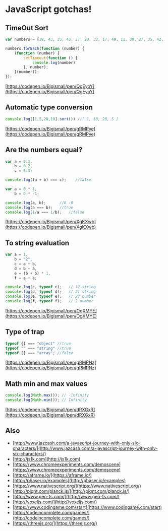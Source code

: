 # JavaScript gotchas!

## TimeOut Sort

```js
var numbers = [38, 43, 33, 43, 27, 20, 33, 17, 49, 11, 30, 27, 35, 42, 14, 32, 44, 44, 16, 44];

numbers.forEach(function (number) {
    (function (number) {
        setTimeout(function () {
            console.log(number)
        }, number);
    }(number));
});
```

[https://codepen.io/Bigismall/pen/QgEyoY](https://codepen.io/Bigismall/pen/QgEyoY)

## Automatic type conversion

```js
console.log([1,5,20,10].sort()) //[ 1, 10, 20, 5 ]
```

[https://codepen.io/Bigismall/pen/gRMPye](https://codepen.io/Bigismall/pen/gRMPye)

## Are the numbers equal?

```js
var a = 0.1,
    b = 0.2,
    c = 0.3;

console.log((a + b) === c);    //false
```

```js
var a = 0 * 1,
    b = 0 * -1;

console.log(a, b);      //0 -0
console.log(a === b);   //true
console.log(1/a === 1/b);   //false
```

[https://codepen.io/Bigismall/pen/XgKXwb](https://codepen.io/Bigismall/pen/XgKXwb)

## To string evaluation

```js
var a = 1,
    b = "2",
    c = a + b,
    d = b + a,
    e = (b + b) * 1,
    f = a + a;

console.log(c, typeof c);   // 12 string
console.log(d, typeof d);   // 21 string
console.log(e, typeof e);   // 22 number
console.log(f, typeof f);   // 2 number
```

[https://codepen.io/Bigismall/pen/OgXMYE](https://codepen.io/Bigismall/pen/OgXMYE)

## Type of  trap

```js
typeof {} === "object" //true
typeof "" === "string" //true
typeof [] === "array"; //false
```

[https://codepen.io/Bigismall/pen/gRMPNz](https://codepen.io/Bigismall/pen/gRMPNz)

## Math min and max values

```js
console.log(Math.max()); // -Infinity
console.log(Math.min()); // Infinity
```

[https://codepen.io/Bigismall/pen/dRXGxR](https://codepen.io/Bigismall/pen/dRXGxR)

## Also

* [http://www.jazcash.com/a-javascript-journey-with-only-six-characters/](http://www.jazcash.com/a-javascript-journey-with-only-six-characters/)
* [http://js1k.com](http://js1k.com)
* [https://www.chromeexperiments.com/demoscene](https://www.chromeexperiments.com/demoscene)
* [https://aframe.io/](https://aframe.io/)
* [http://phaser.io/examples](http://phaser.io/examples)
* [https://www.nativescript.org/](https://www.nativescript.org/)
* [http://piqnt.com/planck.js/](http://piqnt.com/planck.js/)
* [http://www.geo-fs.com/](http://www.geo-fs.com/)
* [http://voxeljs.com/](http://voxeljs.com/)
* [https://www.codingame.com/start](https://www.codingame.com/start)
* [http://codeincomplete.com/games/](http://codeincomplete.com/games/)
* [https://threejs.org/](https://threejs.org/)



